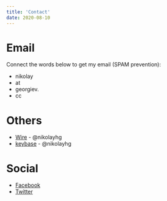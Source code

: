 ```yaml
---
title: 'Contact'
date: 2020-08-10
---
```


# Email

Connect the words below to get my email (SPAM prevention):

- nikolay
- at
- georgiev.
- cc

# Others

- [Wire](https://wire.com) - @nikolayhg
- [keybase](https://keybase.io/nikolayhg) - @nikolayhg

# Social

- [Facebook](https://www.facebook.com/nikolayhg/)
- [Twitter](https://twitter.com/nikolayhg)
